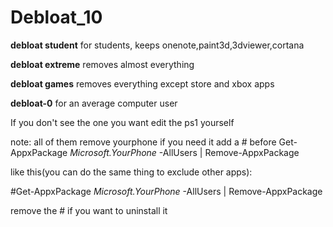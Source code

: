 # Debloat_10

**debloat student**
for students, keeps onenote,paint3d,3dviewer,cortana

**debloat extreme**
removes almost everything

**debloat games**
removes everything except store and xbox apps

**debloat-0**
for an average computer user

If you don't see the one you want edit the ps1 yourself

note: all of them remove yourphone if you need it add a # before Get-AppxPackage *Microsoft.YourPhone* -AllUsers | Remove-AppxPackage

like this(you can do the same thing to exclude other apps):

#Get-AppxPackage *Microsoft.YourPhone* -AllUsers | Remove-AppxPackage

remove the # if you want to uninstall it
